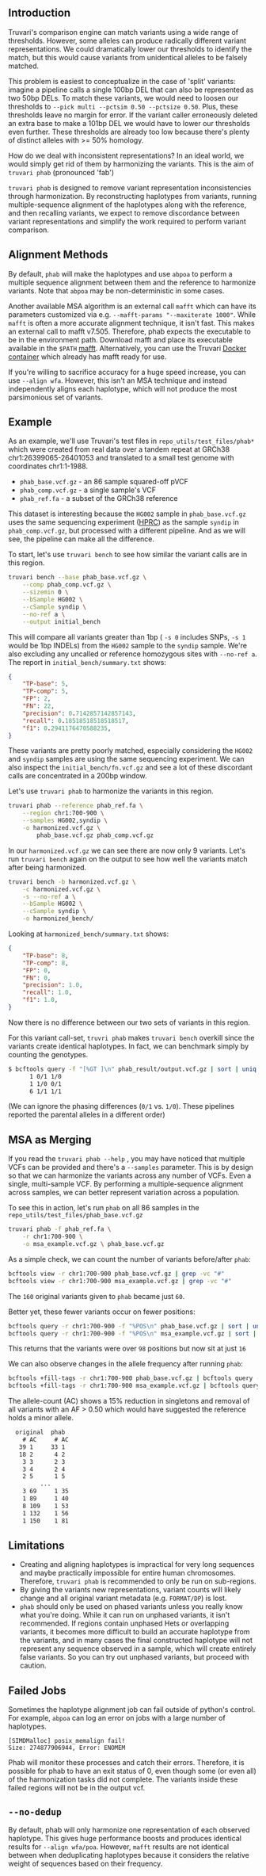 Introduction
------------

Truvari's comparison engine can match variants using a wide range of thresholds. However, some alleles can produce radically different variant representations. We could dramatically lower our thresholds to identify the match, but this would cause variants from unidentical alleles to be falsely matched. 

This problem is easiest to conceptualize in the case of 'split' variants: imagine a pipeline calls a single 100bp DEL that can also be represented as two 50bp DELs. To match these variants, we would need to loosen our thresholds to `--pick multi --pctsim 0.50 --pctsize 0.50`. Plus, these thresholds leave no margin for error. If the variant caller erroneously deleted an extra base to make a 101bp DEL we would have to lower our thresholds even further. These thresholds are already too low because there's plenty of distinct alleles with >= 50% homology.

How do we deal with inconsistent representations? In an ideal world, we would simply get rid of them by harmonizing the variants. This is the aim of `truvari phab` (pronounced 'fab')

`truvari phab` is designed to remove variant representation inconsistencies through harmonization. By reconstructing haplotypes from variants, running multiple-sequence alignment of the haplotypes along with the reference, and then recalling variants, we expect to remove discordance between variant representations and simplify the work required to perform variant comparison.

Alignment Methods
-----------------
By default, `phab` will make the haplotypes and use `abpoa` to perform a multiple sequence alignment between them and the reference to harmonize variants. Note that `abpoa` may be non-deterministic in some cases.  

Another available MSA algorithm is an external call `mafft` which can have its parameters customized via e.g. `--mafft-params "--maxiterate 1000"`. While `mafft` is often a more accurate alignment technique, it isn't fast. This makes an external call to mafft v7.505. Therefore, phab expects the executable to be in the environment path. Download mafft and place its executable available in the `$PATH` [mafft](https://mafft.cbrc.jp/alignment/software/). Alternatively, you can use the Truvari [Docker container](Development#docker) which already has mafft ready for use.

If you're willing to sacrifice accuracy for a huge speed increase, you can use `--align wfa`. However, this isn't an MSA technique and instead independently aligns each haplotype, which will not produce the most parsimonious set of variants.


Example
-------
As an example, we'll use Truvari's test files in `repo_utils/test_files/phab*` which were created from real data over a tandem repeat at GRCh38 chr1:26399065-26401053 and translated to a small test genome with coordinates chr1:1-1988.

* `phab_base.vcf.gz` - an 86 sample squared-off pVCF
* `phab_comp.vcf.gz` - a single sample's VCF
* `phab_ref.fa` - a subset of the GRCh38 reference

This dataset is interesting because the `HG002` sample in `phab_base.vcf.gz` uses the same sequencing experiment ([HPRC](https://github.com/human-pangenomics/HPP_Year1_Assemblies)) as the sample `syndip` in `phab_comp.vcf.gz`, but processed with a different pipeline. And as we will see, the pipeline can make all the difference.

To start, let's use `truvari bench` to see how similar the variant calls are in this region.
```bash
truvari bench --base phab_base.vcf.gz \
	--comp phab_comp.vcf.gz \
	--sizemin 0 \
	--bSample HG002 \
	--cSample syndip \
	--no-ref a \
	--output initial_bench
```
This will compare all variants greater than 1bp ( `-s 0` includes SNPs, `-s 1` would be 1bp INDELs) from the `HG002` sample to the `syndip` sample. We're also excluding any uncalled or reference homozygous sites with `--no-ref a`. The report in `initial_bench/summary.txt` shows:
```json
{
    "TP-base": 5,
    "TP-comp": 5,
    "FP": 2,
    "FN": 22,
    "precision": 0.7142857142857143,
    "recall": 0.18518518518518517,
    "f1": 0.2941176470588235,
}
```

These variants are pretty poorly matched, especially considering the `HG002` and `syndip` samples are using the same sequencing experiment. We can also inspect the `initial_bench/fn.vcf.gz` and see a lot of these discordant calls are concentrated in a 200bp window. 

Let's use `truvari phab` to harmonize the variants in this region.
```bash
truvari phab --reference phab_ref.fa \
	--region chr1:700-900 \
	--samples HG002,syndip \
	-o harmonized.vcf.gz \
        phab_base.vcf.gz phab_comp.vcf.gz
```

In our `harmonized.vcf.gz` we can see there are now only 9 variants. Let's run `truvari bench` again on the output to see how well the variants match after being harmonized.

```bash
truvari bench -b harmonized.vcf.gz \
	-c harmonized.vcf.gz \
	-s --no-ref a \
	--bSample HG002 \
	--cSample syndip \
	-o harmonized_bench/
```
Looking at `harmonized_bench/summary.txt` shows:
```json
{
    "TP-base": 8,
    "TP-comp": 8,
    "FP": 0,
    "FN": 0,
    "precision": 1.0,
    "recall": 1.0,
    "f1": 1.0,
}
```
Now there is no difference between our two sets of variants in this region.

For this variant call-set, `truvri phab` makes `truvari bench` overkill since the variants create identical haplotypes. In fact, we can benchmark simply by counting the genotypes.
```bash
$ bcftools query -f "[%GT ]\n" phab_result/output.vcf.gz | sort | uniq -c
      1 0/1 1/0
      1 1/0 0/1
      6 1/1 1/1
```
(We can ignore the phasing differences (`0/1` vs. `1/0`). These pipelines reported the parental alleles in a different order)

MSA as Merging
--------------

If you read the `truvari phab --help` , you may have noticed that multiple VCFs can be provided and there's a `--samples` parameter. This is by design so that we can harmonize the variants across any number of VCFs. Even a single, multi-sample VCF. By performing a multiple-sequence alignment across samples, we can better represent variation across a population. 

To see this in action, let's run `phab` on all 86 samples in the `repo_utils/test_files/phab_base.vcf.gz`
```bash
truvari phab -f phab_ref.fa \
	-r chr1:700-900 \
	-o msa_example.vcf.gz \ phab_base.vcf.gz
```

As a simple check, we can count the number of variants before/after `phab`:
```bash
bcftools view -r chr1:700-900 phab_base.vcf.gz | grep -vc "#"
bcftools view -r chr1:700-900 msa_example.vcf.gz | grep -vc "#"
```
The `160` original variants given to `phab` became just `60`.

Better yet, these fewer variants occur on fewer positions:
```bash
bcftools query -r chr1:700-900 -f "%POS\n" phab_base.vcf.gz | sort | uniq | wc -l
bcftools query -r chr1:700-900 -f "%POS\n" msa_example.vcf.gz | sort | uniq | wc -l
```
This returns that the variants were over `98` positions but now sit at just `16`

We can also observe changes in the allele frequency after running `phab`:
```bash
bcftools +fill-tags -r chr1:700-900 phab_base.vcf.gz | bcftools query -f "%AC\n" | sort -n | uniq -c
bcftools +fill-tags -r chr1:700-900 msa_example.vcf.gz | bcftools query -f "%AC\n" | sort -n | uniq -c
```
The allele-count (AC) shows a 15% reduction in singletons and removal of all variants with an AF > 0.50 which would have suggested the reference holds a minor allele.
```txt
  original  phab
    # AC     # AC
   39 1     33 1
   18 2      4 2
    3 3      2 3
    3 4      2 4
    2 5      1 5
         ...
    3 69     1 35
    1 89     1 40
    8 109    1 53
    1 132    1 56
    1 150    1 81
```

Limitations
-----------
* Creating and aligning haplotypes is impractical for very long sequences and maybe practically impossible for entire human chromosomes. Therefore, `truvari phab` is recommended to only be run on sub-regions.
* By giving the variants new representations, variant counts will likely change and all original variant metadata (e.g. `FORMAT/DP`) is lost. 
* `phab` should only be used on phased variants unless you really know what you're doing. While it can run on unphased variants, it isn't recommended. If regions contain unphased Hets or overlapping variants, it becomes more difficult to build an accurate haplotype from the variants, and in many cases the final constructed haplotype will not represent any sequence observed in a sample, which will create entirely false variants. So you can try out unphased variants, but proceed with caution.

Failed Jobs
-----------
Sometimes the haplotype alignment job can fail outside of python's control. For example, `abpoa` can log an error on jobs with a large number of haplotypes.
```
[SIMDMalloc] posix_memalign fail!
Size: 274877906944, Error: ENOMEM
```
Phab will monitor these processes and catch their errors. Therefore, it is possible for phab to have an exit status of 0, even though some (or even all) of the harmonization tasks did not complete. The variants inside these failed regions will not be in the output vcf. 

`--no-dedup`
------------
By default, phab will only harmonize one representation of each observed haplotype. This gives huge performance boosts and produces identical results for `--align wfa/poa`. However, `mafft` results are not identical between when deduplicating haplotypes because it considers the relative weight of sequences based on their frequency.